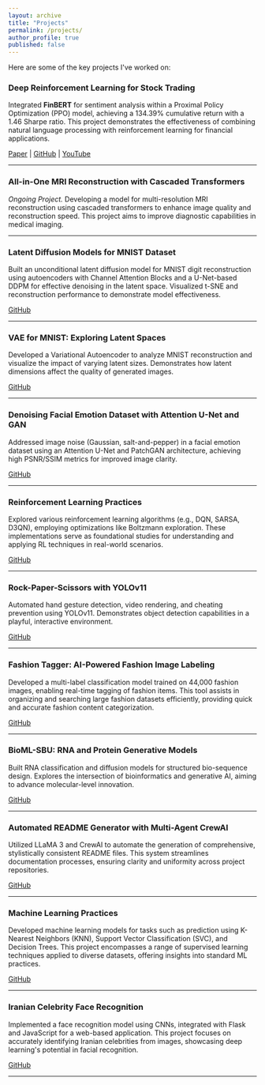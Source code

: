 ```yaml
---
layout: archive
title: "Projects"
permalink: /projects/
author_profile: true
published: false
---
```


Here are some of the key projects I've worked on:

<div class="project-entry">
  <div class="project-header">
    <h3>Deep Reinforcement Learning for Stock Trading</h3>
  </div>
  <p>Integrated <strong>FinBERT</strong> for sentiment analysis within a Proximal Policy Optimization (PPO) model, achieving a 134.39% cumulative return with a 1.46 Sharpe ratio. This project demonstrates the effectiveness of combining natural language processing with reinforcement learning for financial applications.</p>
  <div class="project-link">
    <a href="https://ieeexplore.ieee.org/document/10874515">Paper</a> | 
    <a href="https://github.com/MahanVeisi8/LSTMppo-DRL-StockTrader">GitHub</a> | 
    <a href="https://youtu.be/Jfpc6_kGLYo?si=U9xVX03Jn_7jxY1d">YouTube</a>
  </div>
      
</div>

<hr />


<div class="project-entry">
  <div class="project-header">
    <h3>All-in-One MRI Reconstruction with Cascaded Transformers</h3>
  </div>
  <p><em>Ongoing Project.</em> Developing a model for multi-resolution MRI reconstruction using cascaded transformers to enhance image quality and reconstruction speed. This project aims to improve diagnostic capabilities in medical imaging.</p>
</div>


<hr />

<div class="project-entry">
  <div class="project-header">
    <h3>Latent Diffusion Models for MNIST Dataset</h3>
  </div>
  <p>Built an unconditional latent diffusion model for MNIST digit reconstruction using autoencoders with Channel Attention Blocks and a U-Net-based DDPM for effective denoising in the latent space. Visualized t-SNE and reconstruction performance to demonstrate model effectiveness.</p>
  <div class="project-link">
    <a href="https://github.com/MahanVeisi8/Latent-Diffusion-MNIST-DDPM-using-Autoencoder">GitHub</a>
  </div>
</div>

<hr />

<div class="project-entry">
  <div class="project-header">
    <h3>VAE for MNIST: Exploring Latent Spaces</h3>
  </div>
  <p>Developed a Variational Autoencoder to analyze MNIST reconstruction and visualize the impact of varying latent sizes. Demonstrates how latent dimensions affect the quality of generated images.</p>
  <div class="project-link">
    <a href="https://github.com/MahanVeisi8/VAE-MNIST-Variable-Latent-Size-Reconstruction-and-Visualization">GitHub</a>
  </div>
</div>

<hr />

<div class="project-entry">
  <div class="project-header">
    <h3>Denoising Facial Emotion Dataset with Attention U-Net and GAN</h3>
  </div>
  <p>Addressed image noise (Gaussian, salt-and-pepper) in a facial emotion dataset using an Attention U-Net and PatchGAN architecture, achieving high PSNR/SSIM metrics for improved image clarity.</p>
  <div class="project-link">
    <a href="https://github.com/MahanVeisi8/From-Chaos-to-Clarity-Denoising-Images-with-UNet-and-GANs">GitHub</a>
  </div>
</div>

<hr />

<div class="project-entry">
  <div class="project-header">
    <h3>Reinforcement Learning Practices</h3>
  </div>
  <p>Explored various reinforcement learning algorithms (e.g., DQN, SARSA, D3QN), employing optimizations like Boltzmann exploration. These implementations serve as foundational studies for understanding and applying RL techniques in real-world scenarios.</p>
  <div class="project-link">
    <a href="https://github.com/MahanVeisi8/RL_practices">GitHub</a>
  </div>
</div>

<hr />

<div class="project-entry">
  <div class="project-header">
    <h3>Rock-Paper-Scissors with YOLOv11</h3>
  </div>
  <p>Automated hand gesture detection, video rendering, and cheating prevention using YOLOv11. Demonstrates object detection capabilities in a playful, interactive environment.</p>
  <div class="project-link">
    <a href="https://github.com/SBUformers/Rock-Paper-Scissors-Simulator">GitHub</a>
  </div>
</div>

<hr />


<div class="project-entry">
  <div class="project-header">
    <h3>Fashion Tagger: AI-Powered Fashion Image Labeling</h3>
  </div>
  <p>Developed a multi-label classification model trained on 44,000 fashion images, enabling real-time tagging of fashion items. This tool assists in organizing and searching large fashion datasets efficiently, providing quick and accurate fashion content categorization.</p>
  <div class="project-link">
    <a href="https://github.com/MahanVeisi8/FashionTagger">GitHub</a>
  </div>
</div>

<hr />

<div class="project-entry">
  <div class="project-header">
    <h3>BioML-SBU: RNA and Protein Generative Models</h3>
  </div>
  <p>Built RNA classification and diffusion models for structured bio-sequence design. Explores the intersection of bioinformatics and generative AI, aiming to advance molecular-level innovation.</p>
  <div class="project-link">
    <a href="https://github.com/BioML-SBU">GitHub</a>
  </div>
</div>

<hr />

<div class="project-entry">
  <div class="project-header">
    <h3>Automated README Generator with Multi-Agent CrewAI</h3>
  </div>
  <p>Utilized LLaMA 3 and CrewAI to automate the generation of comprehensive, stylistically consistent README files. This system streamlines documentation processes, ensuring clarity and uniformity across project repositories.</p>
  <div class="project-link">
    <a href="https://github.com/MahanVeisi8/Automated-readme-generator-with-Multi-Agent-CrewAI">GitHub</a>
  </div>
</div>


<hr />

<div class="project-entry">
  <div class="project-header">
    <h3>Machine Learning Practices</h3>
  </div>
  <p>Developed machine learning models for tasks such as prediction using K-Nearest Neighbors (KNN), Support Vector Classification (SVC), and Decision Trees. This project encompasses a range of supervised learning techniques applied to diverse datasets, offering insights into standard ML practices.</p>
  <div class="project-link">
    <a href="https://github.com/MahanVeisi8/MLPractices">GitHub</a>
  </div>
</div>

<hr />

<div class="project-entry">
  <div class="project-header">
    <h3>Iranian Celebrity Face Recognition</h3>
  </div>
  <p>Implemented a face recognition model using CNNs, integrated with Flask and JavaScript for a web-based application. This project focuses on accurately identifying Iranian celebrities from images, showcasing deep learning's potential in facial recognition.</p>
  <div class="project-link">
    <a href="https://github.com/MahanVeisi8/Face_recognition">GitHub</a>
  </div>
</div>

<hr />


